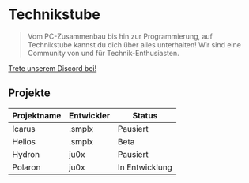 # Technikstube

> Vom PC-Zusammenbau bis hin zur Programmierung, auf Technikstube kannst du dich über alles unterhalten!
> Wir sind eine Community von und für Technik-Enthusiasten.

[Trete unserem Discord bei!](https://discord.gg/SgJygmk4FN)

## Projekte

| Projektname   | Entwickler   | Status         |
|---------------|--------------|----------------|
| Icarus        | .smplx       | Pausiert       |
| Helios        | .smplx       | Beta           |
| Hydron        | ju0x         | Pausiert       |
| Polaron       | ju0x         | In Entwicklung |

